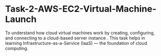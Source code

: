 # Task-2-AWS-EC2-Virtual-Machine-Launch
To understand how cloud virtual machines work by creating, configuring, and connecting to a cloud-based server instance . This task helps in learning Infrastructure-as-a-Service (IaaS) — the foundation of cloud computing.
